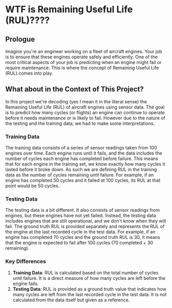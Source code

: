# WTF is Remaining Useful Life (RUL)????
## Prologue
Imagine you're an engineer working on a fleet of aircraft engines. Your job is to ensure that these engines operate safely and efficiently. One of the most critical aspects of your job is predicting when an engine might fail or require maintenance. This is where the concept of Remaining Useful Life (RUL) comes into play.

## What about in the Context of This Project?
In this project we're decoding (yes I mean it in the literal sense) the Remaining Useful Life (RUL) of aircraft engines using sensor data. The goal is to predict how many cycles (or flights) an engine can continue to operate before it needs maintenance or is likely to fail. However due to the nature of the testing and the training data, we had to make some interpretations.

### Training Data
The training data consists of a series of sensor readings taken from 100 engines over time. Each engine runs until it fails, and the data includes the number of cycles each engine has completed before failure. This means that for each engine in the training set, we know exactly how many cycles it lasted before it broke down. As such we are defining RUL in the training data as the number of cycles remaining until failure. For example, if an engine has completed 50 cycles and it failed at 100 cycles, its RUL at that point would be 50 cycles.

### Testing Data
The testing data is a bit different. It also consists of sensor readings from engines, but these engines have not yet failed. Instead, the testing data includes engines that are still operational, and we don't know when they will fail. The ground truth RUL is provided separately and represents the RUL of the engine at the last recorded cycle in the test data. For example, if an engine has completed 70 cycles and the ground truth RUL is 30, it means that the engine is expected to fail after 100 cycles (70 completed + 30 remaining).

### Key Differences
1. **Training Data**: RUL is calculated based on the total number of cycles until failure. It is a direct measure of how many cycles are left before the engine fails.
2. **Testing Data**: RUL is provided as a ground truth value that indicates how many cycles are left from the last recorded cycle in the test data. It is not calculated from the data itself but given as a reference.
